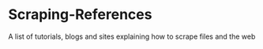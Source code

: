 # Scraping-References
A list of tutorials, blogs and sites explaining how to scrape files and the web

